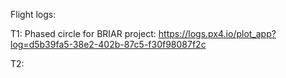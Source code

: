 Flight logs:

T1: Phased circle for BRIAR project:
https://logs.px4.io/plot_app?log=d5b39fa5-38e2-402b-87c5-f30f98087f2c

T2: 
